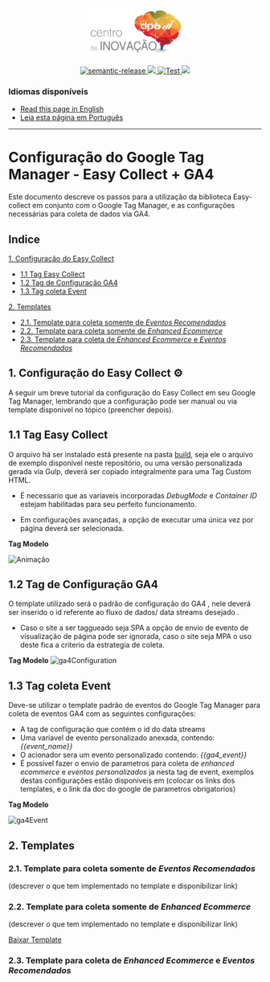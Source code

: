 <div align="center">
<img src="https://raw.githubusercontent.com/DP6/templates-centro-de-inovacoes/main/public/images/centro_de_inovacao_dp6.png" height="100px" />
</div>

<p align="center">
  <a href="#badge">
    <img alt="semantic-release" src="https://img.shields.io/badge/%20%20%F0%9F%93%A6%F0%9F%9A%80-semantic--release-e10079.svg">
  </a>
  <a href="https://codecov.io/gh/DP6/easy-collect">
    <img src="https://codecov.io/gh/DP6/easy-collect/branch/master/graph/badge.svg?token=GAQ88UQJQN"/>
  </a>
  <a href="#badge">
    <img alt="Test" src="https://github.com/dp6/easy-collect/actions/workflows/test.yml/badge.svg">
  </a>
  <a href="https://www.codacy.com/gh/DP6/easy-collect/dashboard?utm_source=github.com&amp;utm_medium=referral&amp;utm_content=DP6/easy-collect&amp;utm_campaign=Badge_Grade">
    <img src="https://app.codacy.com/project/badge/Grade/741dc3805af14444b9e6b4cb9b4269f4"/>
  </a>
</p>

### Idiomas disponíveis

- [Read this page in English](https://github.com/DP6/easy-collect/blob/master/documentations/docs/en/gtm-config-ga4.md)
- [Leia esta página em Português](https://github.com/DP6/easy-collect/blob/master/documentations/docs/pt/gtm-config-ga4.md)

---
# **Configuração do Google Tag Manager - Easy Collect + GA4**

Este documento descreve os passos para a utilização da biblioteca Easy-collect em conjunto com o Google Tag Manager, e as configurações necessárias para coleta de dados via GA4.

## **Indice**
  [1. Configuração do Easy Collect](#1.Configuração-do-Easy-Collect)  
   * [1.1 Tag Easy Collect](#1.1Tag-Easy-Collect)  
   * [1.2 Tag de Configuração GA4](#1.2-Tag-de-Configuração-GA4)  
   * [1.3 Tag coleta Event](#1.3-Tag-coleta-Event)  

      
  [2. Templates](#2.-Templates)  
   * [2.1. Template para coleta somente de *Eventos Recomendados*](###2.1.-Template-para-coleta-somente-de-*Eventos-Recomendados*)      
   * [2.2. Template para coleta somente de *Enhanced Ecommerce*](###2.2.-Template-para-coleta-somente-de-*Enhanced-Ecommerce*)    
   * [2.3. Template para coleta  de *Enhanced Ecommerce* e *Eventos Recomendados*](###-2.3.-Template-para-coleta-de-*Enhanced-Ecommerce*-e-*Eventos-Recomendados*)   

## **1. Configuração do Easy Collect** ⚙️

A seguir um breve tutorial da configuração do Easy Collect em seu Google Tag Manager, lembrando que a configuração pode ser manual ou via template disponivel no tópico (preencher depois).


## **1.1 Tag Easy Collect**       

  O arquivo há ser instalado está presente na pasta [build](https://github.com/DP6/easy-collect/blob/master/build/gtm/main.js), seja ele o arquivo de exemplo disponível neste repositório, ou uma versão personalizada gerada via Gulp, deverá ser copiado integralmente para uma Tag Custom HTML.
 
 - É necessario que as variaveis incorporadas *DebugMode* e *Container ID* estejam habilitadas para seu perfeito funcionamento. 

 - Em configurações avançadas, a opção de executar uma única vez por página deverá ser selecionada.


**Tag Modelo**

![Animação](https://user-images.githubusercontent.com/103647128/188479825-6de619dc-413a-47c2-8054-55bdc13ac0ce.gif)


## **1.2 Tag de Configuração GA4**


 O template utilizado será o padrão de configuração do GA4 , nele deverá ser inserido o id referente ao fluxo de dados/ data streams desejado .
  - Caso o site a ser taggueado seja SPA a opção de envio de evento de visualização de página pode ser ignorada, caso o site seja MPA o uso deste fica a criterio da estrategia de coleta.

**Tag Modelo**
![ga4Configuration](https://user-images.githubusercontent.com/103647128/188482596-6cad3a91-8953-413d-b9d8-1a7b68d32607.gif)


## **1.3 Tag coleta Event**


  Deve-se utilizar o template padrão de eventos do Google Tag Manager para coleta de eventos GA4 com as seguintes configurações:

  - A tag de configuração que contém o id do data streams 
  - Uma variavel de evento personalizado anexada, contendo: *{{event_name}}*
  - O acionador sera um evento personalizado contendo: *{{ga4_event}}*
  - É possivel fazer o envio de parametros para coleta de *enhanced ecommerce* e *eventos personalizados* ja nesta tag de event, exemplos destas configurações estão disponiveis em (colocar os links dos templates, e o link da doc do google de parametros obrigatorios)

  **Tag Modelo**

![ga4Event](https://user-images.githubusercontent.com/103647128/188487990-35e419f8-26c6-43ce-aaf0-2d18006b5a46.gif)

  
## 2. Templates  
  

### 2.1. Template para coleta somente de *Eventos Recomendados*



(descrever o que tem implementado no template e disponibilizar link)

### 2.2. Template para coleta somente de *Enhanced Ecommerce*

(descrever o que tem implementado no template e disponibilizar link)

<a href="easy-collect\documentations\docs\pt\template_ecommerce.json" dowload="template_ecommerce.json" type="application/json"> Baixar Template</a>

### 2.3. Template para coleta  de *Enhanced Ecommerce* e *Eventos Recomendados*

